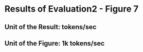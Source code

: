 # Results of Evaluation2 - Figure 7

## Unit of the Result: tokens/sec
## Unit of the Figure: 1k tokens/sec